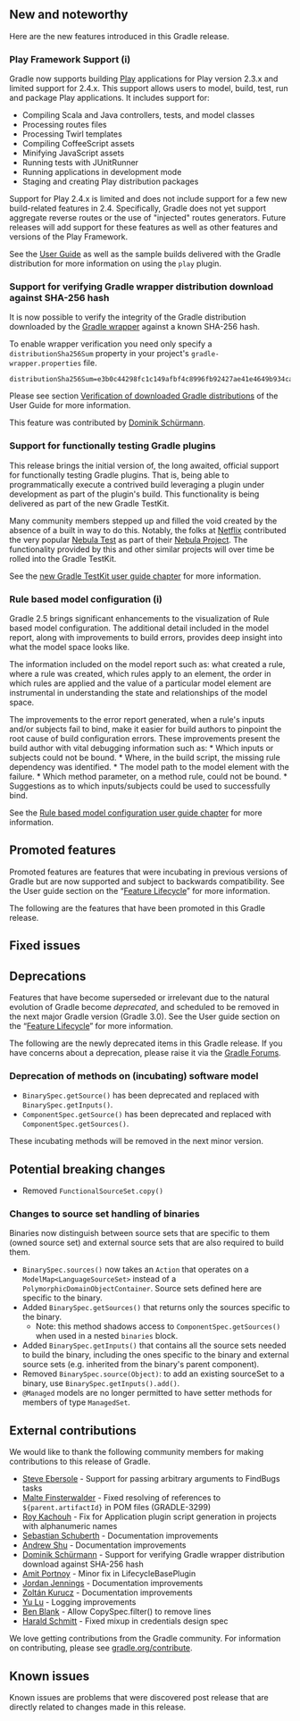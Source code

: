 ## New and noteworthy

Here are the new features introduced in this Gradle release.

<!--
IMPORTANT: if this is a patch release, ensure that a prominent link is included in the foreword to all releases of the same minor stream.
Add-->

<!--
### Example new and noteworthy
-->

### Play Framework Support (i)

Gradle now supports building [Play](https://www.playframework.com/) applications for Play version 2.3.x and limited support for 2.4.x.  This support allows users
to model, build, test, run and package Play applications.  It includes support for:

* Compiling Scala and Java controllers, tests, and model classes
* Processing routes files
* Processing Twirl templates
* Compiling CoffeeScript assets
* Minifying JavaScript assets
* Running tests with JUnitRunner
* Running applications in development mode
* Staging and creating Play distribution packages

Support for Play 2.4.x is limited and does not include support for a few new build-related features in 2.4.  Specifically, Gradle does not yet support
aggregate reverse routes or the use of "injected" routes generators.  Future releases will add support for these features as well as other features and
versions of the Play Framework.

See the [User Guide](userguide/play_plugin.html) as well as the sample builds delivered with the Gradle distribution for more information on using the `play` plugin.

### Support for verifying Gradle wrapper distribution download against SHA-256 hash

It is now possible to verify the integrity of the Gradle distribution downloaded by the [Gradle wrapper](userguide/gradle_wrapper.html) against
a known SHA-256 hash.

To enable wrapper verification you need only specify a `distributionSha256Sum` property in your project's `gradle-wrapper.properties` file.

    distributionSha256Sum=e3b0c44298fc1c149afbf4c8996fb92427ae41e4649b934ca495991b7852b855

Please see section [Verification of downloaded Gradle distributions](userguide/gradle_wrapper.html#sec:verification) of the User Guide for more information.

This feature was contributed by [Dominik Schürmann](https://github.com/dschuermann).

### Support for functionally testing Gradle plugins

This release brings the initial version of, the long awaited, official support for functionally testing Gradle plugins.
That is, being able to programmatically execute a contrived build leveraging a plugin under development as part of the plugin's build.
This functionality is being delivered as part of the new Gradle TestKit.

Many community members stepped up and filled the void created by the absence of a built in way to do this.
Notably, the folks at [Netflix](http://netflix.com/) contributed the very popular [Nebula Test](https://github.com/nebula-plugins/nebula-test) as part of their [Nebula Project](https://github.com/nebula-plugins).
The functionality provided by this and other similar projects will over time be rolled into the Gradle TestKit.

See the [new Gradle TestKit user guide chapter](userguide/test_kit.html) for more information.

### Rule based model configuration (i)

Gradle 2.5 brings significant enhancements to the visualization of Rule based model configuration. The additional detail included in the model report, along
with improvements to build errors, provides deep insight into what the model space looks like.

The information included on the model report such as: what created a rule, where a rule was created, which rules apply to an element, the order in which rules are applied and the value of a particular
model element are instrumental in understanding the state and relationships of the model space.

The improvements to the error report generated, when a rule's inputs and/or subjects fail to bind, make it easier for build authors to pinpoint the root cause of build configuration errors. These improvements
present the build author with vital debugging information such as:
    * Which inputs or subjects could not be bound.
    * Where, in the build script, the missing rule dependency was identified.
    * The model path to the model element with the failure.
    * Which method parameter, on a method rule, could not be bound.
    * Suggestions as to which inputs/subjects could be used to successfully bind.

See the [Rule based model configuration user guide chapter](userguide/new_model.html) for more information.

## Promoted features

Promoted features are features that were incubating in previous versions of Gradle but are now supported and subject to backwards compatibility.
See the User guide section on the “[Feature Lifecycle](userguide/feature_lifecycle.html)” for more information.

The following are the features that have been promoted in this Gradle release.

<!--
### Example promoted
-->

## Fixed issues

## Deprecations

Features that have become superseded or irrelevant due to the natural evolution of Gradle become *deprecated*, and scheduled to be removed
in the next major Gradle version (Gradle 3.0). See the User guide section on the “[Feature Lifecycle](userguide/feature_lifecycle.html)” for more information.

The following are the newly deprecated items in this Gradle release. If you have concerns about a deprecation, please raise it via the [Gradle Forums](http://discuss.gradle.org).

<!--
### Example deprecation
-->

### Deprecation of methods on (incubating) software model

* `BinarySpec.getSource()` has been deprecated and replaced with `BinarySpec.getInputs()`.
* `ComponentSpec.getSource()` has been deprecated and replaced with `ComponentSpec.getSources()`.

These incubating methods will be removed in the next minor version.

## Potential breaking changes

* Removed `FunctionalSourceSet.copy()`

### Changes to source set handling of binaries

Binaries now distinguish between source sets that are specific to them (owned source set) and external source sets that are also required to build them.

* `BinarySpec.sources()` now takes an `Action` that operates on a `ModelMap<LanguageSourceSet>` instead of a `PolymorphicDomainObjectContainer`. Source sets defined here are specific to the binary.
* Added `BinarySpec.getSources()` that returns only the sources specific to the binary.
    * Note: this method shadows access to `ComponentSpec.getSources()` when used in a nested `binaries` block.
* Added `BinarySpec.getInputs()` that contains all the source sets needed to build the binary, including the ones specific to the binary and external source sets (e.g. inherited from the binary's parent component).
* Removed `BinarySpec.source(Object)`: to add an existing sourceSet to a binary, use `BinarySpec.getInputs().add()`.
* `@Managed` models are no longer permitted to have setter methods for members of type `ManagedSet`.


## External contributions

We would like to thank the following community members for making contributions to this release of Gradle.

* [Steve Ebersole](https://github.com/sebersole) - Support for passing arbitrary arguments to FindBugs tasks
* [Malte Finsterwalder](https://github.com/finsterwalder) - Fixed resolving of references to `${parent.artifactId}` in POM files (GRADLE-3299)
* [Roy Kachouh](https://github.com/roykachouh) - Fix for Application plugin script generation in projects with alphanumeric names
* [Sebastian Schuberth](https://github.com/sschuberth) - Documentation improvements
* [Andrew Shu](https://github.com/talklittle) - Documentation improvements
* [Dominik Schürmann](https://github.com/dschuermann) - Support for verifying Gradle wrapper distribution download against SHA-256 hash
* [Amit Portnoy](https://github.com/amitport) - Minor fix in LifecycleBasePlugin
* [Jordan Jennings](https://github.com/jordanjennings) - Documentation improvements
* [Zoltán Kurucz](https://github.com/qzole) - Documentation improvements
* [Yu Lu](https://github.com/yulucodebase) - Logging improvements
* [Ben Blank](https://github.com/benblank) - Allow CopySpec.filter() to remove lines
* [Harald Schmitt](https://github.com/surfing) - Fixed mixup in credentials design spec

We love getting contributions from the Gradle community. For information on contributing, please see [gradle.org/contribute](http://gradle.org/contribute).

## Known issues

Known issues are problems that were discovered post release that are directly related to changes made in this release.
